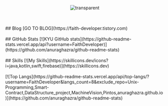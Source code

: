 <div align="center">

![transparent](https://capsule-render.vercel.app/api?type=transparent&fontColor=9C48F7&text=Android-iOS%20Developer%20😀&height=150&fontSize=60&desc=KYU&descAlignY=75&descAlign=78)

<!--   <img src="https://media.giphy.com/media/hvRJCLFzcasrR4ia7z/giphy.gif" width="50"> -->
<!-- <br/><br/> -->
  <!--
  <img src="https://emoji.slack-edge.com/T0172CCPGUW/party-blob/d7253707fa13e9ee.gif" width="50"/>
  -->
<!--   [![Typing SVG](https://readme-typing-svg.herokuapp.com?duration=2000&color=000000&center=true&lines=Hello%2C+I'm+KYU;+I'm+a+Android-iOS+developer.)](https://git.io/typing-svg)
  <br/> -->
</div>
    <br/><br/>
## Blog
[GO TO BLOG](https://faith-developer.tistory.com)
   <br/><br/>
## GitHub Stats
[![KYU GitHub stats](https://github-readme-stats.vercel.app/api?username=FaithDeveloper)](https://github.com/anuraghazra/github-readme-stats)
   <br/><br/>
## Skills 
[![My Skills](https://skillicons.dev/icons?i=java,kotlin,swift,firebase)](https://skillicons.dev)
 <br/><br/>
[![Top Langs](https://github-readme-stats.vercel.app/api/top-langs/?username=FaithDeveloper&langs_count=8&exclude_repo=Unix-Programming,Smart-Contract,DataStructure_project,MachineVision,Pintos,anuraghazra.github.io)](https://github.com/anuraghazra/github-readme-stats)


